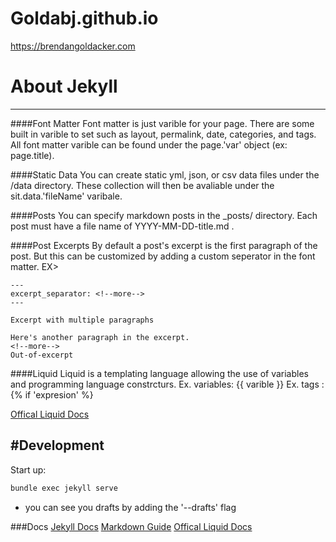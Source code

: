 # Goldabj.github.io
https://brendangoldacker.com

# About Jekyll
---
####Font Matter
Font matter is just varible for your page. There are some built in varible to set such as layout, permalink, date, categories, and tags. 
All font matter varible can be found under the page.'var' object (ex: page.title). 

####Static Data
You can create static yml, json, or csv data files under the /data directory. These collection will then be avaliable under the sit.data.'fileName' varibale. 

####Posts
You can specify markdown posts in the _posts/ directory. Each post must have a file name of YYYY-MM-DD-title.md . 

####Post Excerpts
By default a post's excerpt is the first paragraph of the post. But this can be customized by adding a custom seperator in the font matter. 
EX> 
```
---
excerpt_separator: <!--more-->
---

Excerpt with multiple paragraphs

Here's another paragraph in the excerpt.
<!--more-->
Out-of-excerpt
```

####Liquid
Liquid is a templating language allowing the use of variables and programming language constrcturs. 
Ex. variables: {{ varible }}
Ex. tags : {% if 'expresion' %}


[Offical Liquid Docs](https://shopify.github.io/liquid/basics/introduction/)

#Development 
---
Start up: 
```bash
bundle exec jekyll serve
```
* you can see you drafts by adding the '--drafts' flag 

###Docs
[Jekyll Docs](https://jekyllrb.com/docs/)
[Markdown Guide](https://github.com/adam-p/markdown-here/wiki/Markdown-Cheatsheet)
[Offical Liquid Docs](https://shopify.github.io/liquid/basics/introduction/)


